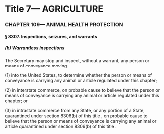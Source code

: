 
# Title 7— AGRICULTURE
### CHAPTER 109— ANIMAL HEALTH PROTECTION
#### § 8307. Inspections, seizures, and warrants
##### (b) Warrantless inspections

The Secretary may stop and inspect, without a warrant, any person or means of conveyance moving

(1) into the United States, to determine whether the person or means of conveyance is carrying any animal or article regulated under this chapter;

(2) in interstate commerce, on probable cause to believe that the person or means of conveyance is carrying any animal or article regulated under this chapter; or

(3) in intrastate commerce from any State, or any portion of a State, quarantined under section 8306(b) of this title , on probable cause to believe that the person or means of conveyance is carrying any animal or article quarantined under section 8306(b) of this title .
